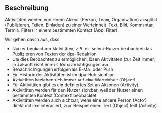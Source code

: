 ## Beschreibung

Aktivitäten werden von einem Akteur (Person, Team, Organisation) ausglöst (Publizieren, Teilen, Einladen) zu einer Werteinheit (Text, Bild, Kommentar, Termin, Filter) in einem bestimmten Kontext (App, Filter).

Wir gehen davon aus, dass
- Nutzer beobachten Aktivitäten, z.B. ein select-Nutzer beobachtet das Publizieren von Texten der dpa-Redaktion
- Um dies Beobachten zu ermöglichen, lösen Aktivitäten  (zur Zeit immer, in Zukunft nicht immer) Benachrichtigungen aus
- Benachrichtigungen erfolgen als E-Mail oder Push
- Ein Historie der Aktivitäten ist im dpa-Hub sichtbar
- Aktivitäten beziehen sich immer auf eine Werteinheit (Object)
- Für Aktivitäten gibt es ein definiertes Set an Aktionen (Activity)
- Aktivitäten werden für den Nutzer sichtbar, weil der  Nutzer einen bestimmten Kontext (Context) beobachtet
- Aktivitäten werden auch sichtbar, wenn eine andere Person (Actor) direkt mit ihm interagiert, zum Beispiel einen Text (Object) teilt (Activity)


